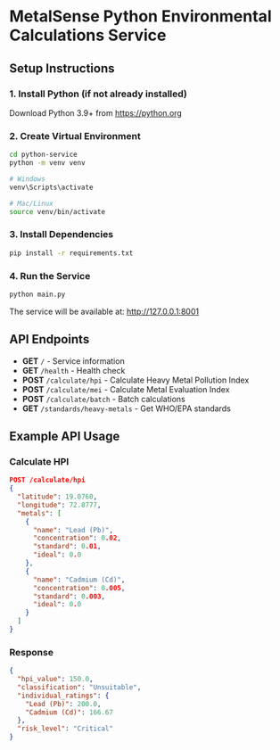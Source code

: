 # MetalSense Python Environmental Calculations Service

## Setup Instructions

### 1. Install Python (if not already installed)
Download Python 3.9+ from https://python.org

### 2. Create Virtual Environment
```bash
cd python-service
python -m venv venv

# Windows
venv\Scripts\activate

# Mac/Linux
source venv/bin/activate
```

### 3. Install Dependencies
```bash
pip install -r requirements.txt
```

### 4. Run the Service
```bash
python main.py
```

The service will be available at: http://127.0.0.1:8001

## API Endpoints

- **GET** `/` - Service information
- **GET** `/health` - Health check
- **POST** `/calculate/hpi` - Calculate Heavy Metal Pollution Index
- **POST** `/calculate/mei` - Calculate Metal Evaluation Index  
- **POST** `/calculate/batch` - Batch calculations
- **GET** `/standards/heavy-metals` - Get WHO/EPA standards

## Example API Usage

### Calculate HPI
```json
POST /calculate/hpi
{
  "latitude": 19.0760,
  "longitude": 72.8777,
  "metals": [
    {
      "name": "Lead (Pb)",
      "concentration": 0.02,
      "standard": 0.01,
      "ideal": 0.0
    },
    {
      "name": "Cadmium (Cd)", 
      "concentration": 0.005,
      "standard": 0.003,
      "ideal": 0.0
    }
  ]
}
```

### Response
```json
{
  "hpi_value": 150.0,
  "classification": "Unsuitable",
  "individual_ratings": {
    "Lead (Pb)": 200.0,
    "Cadmium (Cd)": 166.67
  },
  "risk_level": "Critical"
}
```
